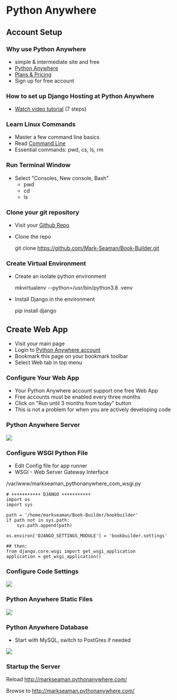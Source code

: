 # Python Anywhere 

## Account Setup

### Why use Python Anywhere 
* simple & intermediate site and free
* [Python Anywhere](https://www.pythonanywhere.com)
* [Plans & Pricing](https://www.pythonanywhere.com/pricing/)
* Sign up for free account


### How to set up Django Hosting at Python Anywhere 
* [Watch video tutorial](https://www.youtube.com/watch?v=Y4c4ickks2A)  (7 steps)


### Learn Linux Commands
* Master a few command line basics
* Read [Command Line](CommandLine)
* Essential commands: pwd, cs, ls, rm


### Run Terminal Window
*  Select "Consoles, New console, Bash"
    * pwd
    * cd
    * ls


### Clone your git repository
* Visit your [Github Repo](https://github.com/Mark-Seaman/Book-Builder.git)
* Clone the repo
    
    git clone https://github.com/Mark-Seaman/Book-Builder.git


### Create Virtual Environment
* Create an isolate python environment

    mkvirtualenv --python=/usr/bin/python3.8 .venv

* Install Django in the environment
    
    pip install django



## Create Web App
* Visit your main page
* Login to [Python Anywhere account](https://www.pythonanywhere.com)
* Bookmark this page on your bookmark toolbar
* Select Web tab in top menu


### Configure Your Web App
* Your Python Anywhere account support one free Web App
* Free accounts must be enabled every three months
* Click on "Run until 3 months from today" button
* This is not a problem for when you are actively developing code

### Python Anywhere Server

![](img/pa-server.png)


### Configure WSGI Python File
* Edit Config file for app runner
* WSGI - Web Server Gateway Interface


/var/www/markseaman_pythonanywhere_com_wsgi.py

    # +++++++++++ DJANGO +++++++++++
    import os
    import sys

    path = '/home/markseaman/Book-Builder/bookbuilder'
    if path not in sys.path:
        sys.path.append(path)

    os.environ['DJANGO_SETTINGS_MODULE'] = 'bookbuilder.settings'

    ## then:
    from django.core.wsgi import get_wsgi_application
    application = get_wsgi_application()


### Configure Code Settings

![](img/pa-code.png)


### Python Anywhere Static Files

![](img/pa-static.png)


### Python Anywhere Database
* Start with MySQL, switch to PostGres if needed

![](img/pa-db.png)


### Startup the Server

Reload http://markseaman.pythonanywhere.com/

Browse to http://markseaman.pythonanywhere.com/


